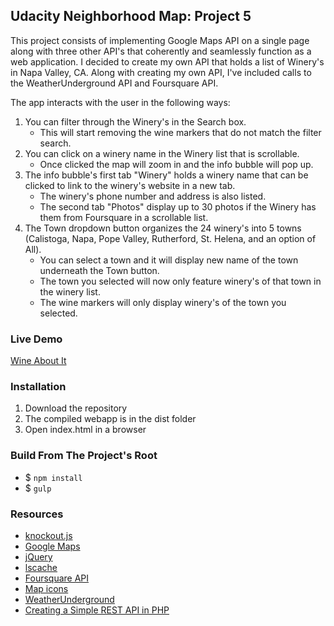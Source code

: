## Udacity Neighborhood Map: Project 5

This project consists of implementing Google Maps API on a single page along with three other API's that coherently and seamlessly function as a web application.
I decided to create my own API that holds a list of Winery's in Napa Valley, CA.
Along with creating my own API, I've included calls to the WeatherUnderground API and Foursquare API.

The app interacts with the user in the following ways:

1. You can filter through the Winery's in the Search box.
    - This will start removing the wine markers that do not match the filter search.
2. You can click on a winery name in the Winery list that is scrollable.
    - Once clicked the map will zoom in and the info bubble will pop up.
3. The info bubble's first tab "Winery" holds a winery name that can be clicked to link to the winery's website in a new tab.
    - The winery's phone number and address is also listed.
    - The second tab "Photos" display up to 30 photos if the Winery has them from Foursquare in a scrollable list.
4. The Town dropdown button organizes the 24 winery's into 5 towns (Calistoga, Napa, Pope Valley, Rutherford, St. Helena, and an option of All).
    - You can select a town and it will display new name of the town underneath the Town button.
    - The town you selected will now only feature winery's of that town in the winery list.
    - The wine markers will only display winery's of the town you selected.

### Live Demo

[Wine About It](http://verdantshades.com/neighborhoodmap/)

### Installation
1. Download the repository
2. The compiled webapp is in the dist folder
3. Open index.html in a browser

### Build From The Project's Root

- $ `npm install`
- $ `gulp`

### Resources

- [knockout.js](http://knockjs.com)
- [Google Maps](https://developers.google.com/maps/?hl=en)
- [jQuery](https://jquery.com/)
- [lscache](https://github.com/pamelafox/lscache)
- [Foursquare API](https://developer.foursquare.com/)
- [Map icons](https://mapicons.mapsmarker.com/)
- [WeatherUnderground](http://www.wunderground.com/weather/api/d/docs?d=index)
- [Creating a Simple REST API in PHP](https://www.leaseweb.com/labs/2015/10/creating-a-simple-rest-api-in-php/)
